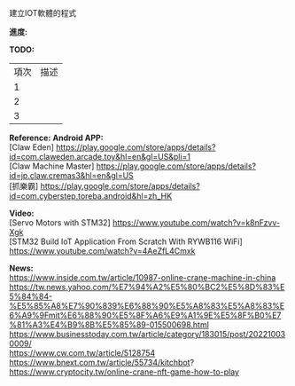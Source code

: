 建立IOT軟體的程式

**進度:**


**TODO:**
<table>
  <tr>
    <td>項次</td>
    <td>描述</td>
  </tr>
  <tr>
    <td>1</td>
    <td></td>
  </tr>
  <tr>
    <td>2</td>
    <td></td>
  </tr>
  <tr>
    <td>3</td>
    <td></td>
  </tr>
</table>

**Reference:**
  **Android APP:**   
    [Claw Eden] https://play.google.com/store/apps/details?id=com.claweden.arcade.toy&hl=en&gl=US&pli=1   
    [Claw Machine Master] https://play.google.com/store/apps/details?id=jp.claw.cremas3&hl=en&gl=US   
    [抓樂霸] https://play.google.com/store/apps/details?id=com.cyberstep.toreba.android&hl=zh_HK   
    
  **Video:**   
    [Servo Motors with STM32] https://www.youtube.com/watch?v=k8nFzvv-Xgk   
    [STM32 Build IoT Application From Scratch With RYWB116 WiFi] https://www.youtube.com/watch?v=4AeZfL4Cmxk   

  **News:**   
    https://www.inside.com.tw/article/10987-online-crane-machine-in-china   
    https://tw.news.yahoo.com/%E7%94%A2%E5%80%BC2%E5%8D%83%E5%84%84-%E5%85%A8%E7%90%839%E6%88%90%E5%A8%83%E5%A8%83%E6%A9%9Fmit%E6%88%90%E5%8F%A6%E9%A1%9E%E5%8F%B0%E7%81%A3%E4%B9%8B%E5%85%89-015500698.html   
    https://www.businesstoday.com.tw/article/category/183015/post/202210030009/   
    https://www.cw.com.tw/article/5128754   
    https://www.bnext.com.tw/article/55734/kitchbot?   
    https://www.cryptocity.tw/online-crane-nft-game-how-to-play   
